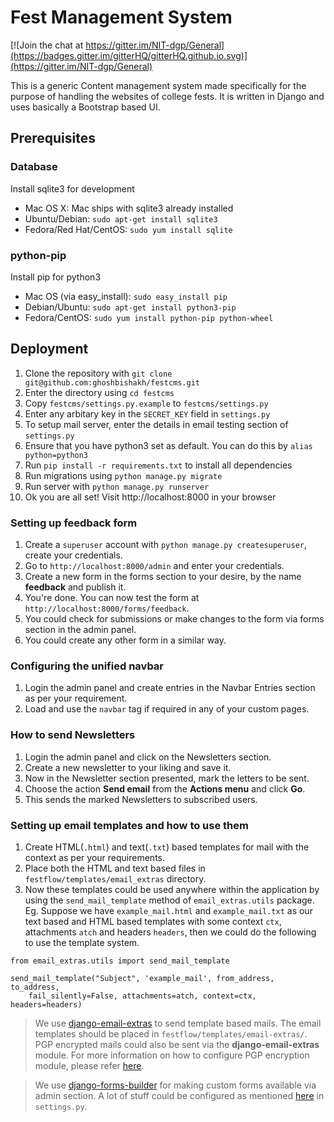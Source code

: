 # Fest Management System

[![Join the chat at https://gitter.im/NIT-dgp/General](https://badges.gitter.im/gitterHQ/gitterHQ.github.io.svg)](https://gitter.im/NIT-dgp/General)

This is a generic Content management system made specifically for the purpose of handling the websites of college fests. It is written in Django and uses basically a Bootstrap based UI.
## Prerequisites

### Database

Install sqlite3 for development

* Mac OS X: Mac ships with sqlite3 already installed
* Ubuntu/Debian: `sudo apt-get install sqlite3`
* Fedora/Red Hat/CentOS: `sudo yum install sqlite`

### python-pip

Install pip for python3

* Mac OS (via easy_install): `sudo easy_install pip`
* Debian/Ubuntu: `sudo apt-get install python3-pip`
* Fedora/CentOS: `sudo yum install python-pip python-wheel`

## Deployment

1. Clone the repository with `git clone git@github.com:ghoshbishakh/festcms.git`
2. Enter the directory using `cd festcms`
3. Copy `festcms/settings.py.example` to `festcms/settings.py`
4. Enter any arbitary key in the `SECRET_KEY` field in `settings.py`
5. To setup mail server, enter the details in email testing section of `settings.py`
6. Ensure that you have python3 set as default. You can do this by `alias python=python3`
7. Run `pip install -r requirements.txt` to install all dependencies
8. Run migrations using `python manage.py migrate`
9. Run server with `python manage.py runserver`
10. Ok you are all set! Visit http://localhost:8000 in your browser

### Setting up feedback form
1. Create a `superuser` account with `python manage.py createsuperuser`, create your credentials.
2. Go to `http://localhost:8000/admin` and enter your credentials.
3. Create a new form in the forms section to your desire, by the name **feedback** and publish it.
4. You're done. You can now test the form at `http://localhost:8000/forms/feedback`.
5. You could check for submissions or make changes to the form via forms section in the admin panel.
6. You could create any other form in a similar way.

### Configuring the unified navbar
1. Login the admin panel and create entries in the Navbar Entries section as per your requirement.
2. Load and use the `navbar` tag if required in any of your custom pages.

### How to send Newsletters
1. Login the admin panel and click on the Newsletters section.
2. Create a new newsletter to your liking and save it.
3. Now in the Newsletter section presented, mark the letters to be sent.
4. Choose the action **Send email** from the **Actions menu** and click **Go**.
5. This sends the marked Newsletters to subscribed users.

### Setting up email templates and how to use them
1. Create HTML(`.html`) and text(`.txt`) based templates for mail with the context as per your requirements.
2. Place both the HTML and text based files in `festflow/templates/email_extras` directory.
3. Now these templates could be used anywhere within the application by using the `send_mail_template`
method of `email_extras.utils` package.
Eg. Suppose we have `example_mail.html` and `example_mail.txt` as our text based and HTML based templates
with some context `ctx`, attachments `atch` and headers `headers`, then we could do the following to use
the template system.

```
from email_extras.utils import send_mail_template

send_mail_template("Subject", 'example_mail', from_address, to_address,
    fail_silently=False, attachments=atch, context=ctx, headers=headers)
```

> We use [django-email-extras][3] to send template based mails. The email templates should be placed in
> `festflow/templates/email-extras/`.
> PGP encrypted mails could also be sent via the **django-email-extras** module.
> For more information on how to configure PGP encryption module, please refer [here][4].

> We use [django-forms-builder][1] for making custom forms available via admin section.
> A lot of stuff could be configured as mentioned [here][2] in `settings.py`.

[1]:https://github.com/stephenmcd/django-forms-builder
[2]:https://github.com/stephenmcd/django-forms-builder/blob/master/README.rst
[3]:https://github.com/stephenmcd/django-email-extras
[4]:https://github.com/stephenmcd/django-email-extras#configuration
